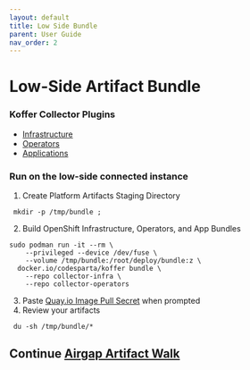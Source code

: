 ```yaml
---
layout: default
title: Low Side Bundle
parent: User Guide
nav_order: 2
---
```


# Low-Side Artifact Bundle
### Koffer Collector Plugins
  - [Infrastructure]    
  - [Operators]    
  - [Applications]    
    
### Run on the low-side connected instance
  1. Create Platform Artifacts Staging Directory
```
 mkdir -p /tmp/bundle ;
```
  2. Build OpenShift Infrastructure, Operators, and App Bundles
```
sudo podman run -it --rm \
    --privileged --device /dev/fuse \
    --volume /tmp/bundle:/root/deploy/bundle:z \
  docker.io/codesparta/koffer bundle \
    --repo collector-infra \
    --repo collector-operators
```
    
  3. Paste [Quay.io Image Pull Secret] when prompted
  3. Review your artifacts
```
 du -sh /tmp/bundle/*
```
    
## Continue [Airgap Artifact Walk](https://codectl.io/docs/user-guide/airgap)    
[Operators]:https://github.com/CodeSparta/collector-operators
[Applications]:https://github.com/CodeSparta/collector-apps
[Infrastructure]:https://github.com/CodeSparta/collector-infra
[Quay.io Image Pull Secret]:https://cloud.redhat.com/openshift/install/metal/user-provisioned

